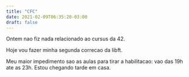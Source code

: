 ```yaml
---
title: "CFC"
date: 2021-02-09T06:35:20-03:00
draft: false
---
```


Ontem nao fiz nada relacionado ao cursus da 42.

Hoje vou fazer minha segunda correcao da libft.

Meu maior impedimento sao as aulas para tirar a habilitacao: vao das 19h ate as 23h. Estou chegando tarde em casa.

